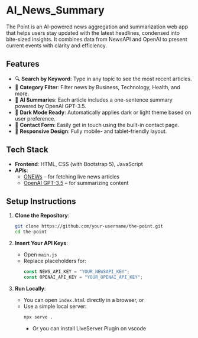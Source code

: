 # AI_News_Summary
The Point is an AI-powered news aggregation and summarization web app that helps users stay updated with the latest headlines, condensed into bite-sized insights. It combines data from NewsAPI and OpenAI to present current events with clarity and efficiency.

## Features

- 🔍 **Search by Keyword**: Type in any topic to see the most recent articles.
- 📂 **Category Filter**: Filter news by Business, Technology, Health, and more.
- 🤖 **AI Summaries**: Each article includes a one-sentence summary powered by OpenAI GPT-3.5.
- 🌙 **Dark Mode Ready**: Automatically applies dark or light theme based on user preference.
- 💬 **Contact Form**: Easily get in touch using the built-in contact page.
- 📱 **Responsive Design**: Fully mobile- and tablet-friendly layout.

## Tech Stack

- **Frontend**: HTML, CSS (with Bootstrap 5), JavaScript
- **APIs**:
  - [GNEWs]([https://gnews.io/) – for fetching live news articles
  - [OpenAI GPT-3.5](https://platform.openai.com/) – for summarizing content

## Setup Instructions

1. **Clone the Repository**:
    ```bash
    git clone https://github.com/your-username/the-point.git
    cd the-point
    ```

2. **Insert Your API Keys**:
    - Open `main.js`
    - Replace placeholders for:
      ```js
      const NEWS_API_KEY = "YOUR_NEWSAPI_KEY";
      const OPENAI_API_KEY = "YOUR_OPENAI_API_KEY";
      ```

3. **Run Locally**:
    - You can open `index.html` directly in a browser, or
    - Use a simple local server:
      ```bash
      npx serve .
      ```
      - Or you can install LiveServer Plugin on vscode 
